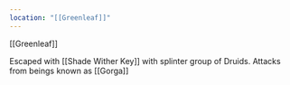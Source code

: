 ```yaml
---
location: "[[Greenleaf]]"
---
```

[[Greenleaf]]

Escaped with [[Shade Wither Key]] with splinter group of Druids.  Attacks from beings known as [[Gorga]]


